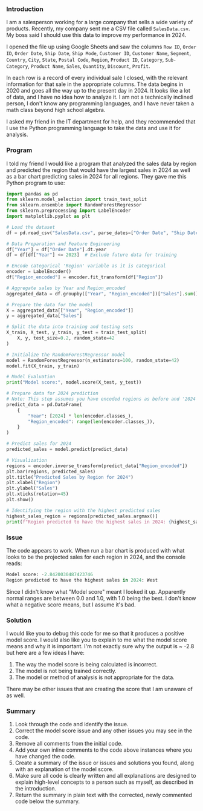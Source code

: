 ### Introduction

I am a salesperson working for a large company that sells a wide variety of products. Recently, my company sent me a CSV file called `SalesData.csv`. My boss said I should use this data to improve my performance in 2024.

I opened the file up using Google Sheets and saw the columns `Row ID`, `Order ID`, `Order Date`, `Ship Date`, `Ship Mode`, `Customer ID`, `Customer Name`, `Segment`, `Country`, `City`, `State`, `Postal Code`, `Region`, `Product ID`, `Category`, `Sub-Category`, `Product Name`, `Sales`, `Quantity`, `Discount`, `Profit`.

In each row is a record of every individual sale I closed, with the relevant information for that sale in the appropriate columns. The data begins in 2020 and goes all the way up to the present day in 2024. It looks like a lot of data, and I have no idea how to analyze it. I am not a technically inclined person, I don't know any programming languages, and I have never taken a math class beyond high school algebra.

I asked my friend in the IT department for help, and they recommended that I use the Python programming language to take the data and use it for analysis.

### Program

I told my friend I would like a program that analyzed the sales data by region and predicted the region that would have the largest sales in 2024 as well as a bar chart predicting sales in 2024 for all regions. They gave me this Python program to use:

```Python
import pandas as pd
from sklearn.model_selection import train_test_split
from sklearn.ensemble import RandomForestRegressor
from sklearn.preprocessing import LabelEncoder
import matplotlib.pyplot as plt

# Load the dataset
df = pd.read_csv("SalesData.csv", parse_dates=["Order Date", "Ship Date"])

# Data Preparation and Feature Engineering
df["Year"] = df["Order Date"].dt.year
df = df[df["Year"] <= 2023]  # Exclude future data for training

# Encode categorical 'Region' variable as it is categorical
encoder = LabelEncoder()
df["Region_encoded"] = encoder.fit_transform(df["Region"])

# Aggregate sales by Year and Region_encoded
aggregated_data = df.groupby(["Year", "Region_encoded"])["Sales"].sum().reset_index()

# Prepare the data for the model
X = aggregated_data[["Year", "Region_encoded"]]
y = aggregated_data["Sales"]

# Split the data into training and testing sets
X_train, X_test, y_train, y_test = train_test_split(
    X, y, test_size=0.2, random_state=42
)

# Initialize the RandomForestRegressor model
model = RandomForestRegressor(n_estimators=100, random_state=42)
model.fit(X_train, y_train)

# Model Evaluation
print("Model score:", model.score(X_test, y_test))

# Prepare data for 2024 prediction
# Note: This step assumes you have encoded regions as before and '2024' is the year you want predictions for.
predict_data = pd.DataFrame(
    {
        "Year": [2024] * len(encoder.classes_),
        "Region_encoded": range(len(encoder.classes_)),
    }
)

# Predict sales for 2024
predicted_sales = model.predict(predict_data)

# Visualization
regions = encoder.inverse_transform(predict_data["Region_encoded"])
plt.bar(regions, predicted_sales)
plt.title("Predicted Sales by Region for 2024")
plt.xlabel("Region")
plt.ylabel("Sales")
plt.xticks(rotation=45)
plt.show()

# Identifying the region with the highest predicted sales
highest_sales_region = regions[predicted_sales.argmax()]
print(f"Region predicted to have the highest sales in 2024: {highest_sales_region}")
```

### Issue

The code appears to work. When run a bar chart is produced with what looks to be the projected sales for each region in 2024, and the console reads:

```Python Console
Model score: -2.8420030487423746
Region predicted to have the highest sales in 2024: West
```

Since I didn't know what "Model score" meant I looked it up.  Apparently normal ranges are between 0.0 and 1.0, with 1.0 being the best. I don't know what a negative score means, but I assume it's bad.

### Solution

I would like you to debug this code for me so that it produces a positive model score. I would also like you to explain to me what the model score means and why it is important.  I'm not exactly sure why the output is ~ -2.8 but here are a few ideas I have:

1. The way the model score is being calculated is incorrect.
2. The model is not being trained correctly.
3. The model or method of analysis is not appropriate for the data.

There may be other issues that are creating the score that I am unaware of as well.

### Summary

1. Look through the code and identify the issue.
2. Correct the model score issue and any other issues you may see in the code.
3. Remove all comments from the initial code.
4. Add your own inline comments to the code above instances where you have changed the code.
5. Create a summary of the issue or issues and solutions you found, along with an explanation of the model score.
6. Make sure all code is clearly written and all explanations are designed to explain high-level concepts to a person such as myself, as described in the introduction.
7. Return the summary in plain text with the corrected, newly commented code below the summary.
